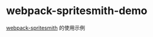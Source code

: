 # webpack-spritesmith-demo

[webpack-spritesmith](https://www.npmjs.com/package/webpack-spritesmith) 的使用示例